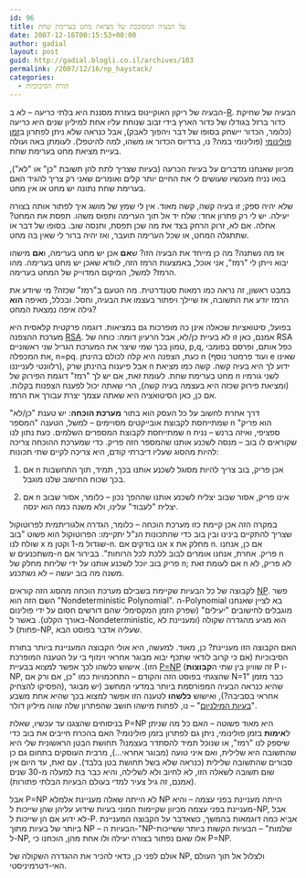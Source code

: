 ```yaml
---
id: 96
title: על הבעיה המסובכת של מציאת מחט בערימת שחת
date: 2007-12-16T00:15:53+00:00
author: gadial
layout: post
guid: http://gadial.blogli.co.il/archives/103
permalink: /2007/12/16/np_haystack/
categories:
  - תורת הסיבוכיות
---
```

הבעיה של ריקון האוקיינוס בעזרת מסננת היא בלתי כריעה &#8211; לא ב-[R](http://en.wikipedia.org/wiki/R_%28complexity%29). הבעיה של שחיקת כדור ברזל בגודלו של כדור הארץ בידי זבוב שנוחת עליו אחת למיליון שנים היא כריעה (כלומר, הכדור יישחק בסופו של דבר ויהפוך לאבק), אבל כנראה שלא ניתן לפתרון ב[זמן פולינומי](http://he.wikipedia.org/wiki/%D7%96%D7%9E%D7%9F_%D7%A8%D7%99%D7%A6%D7%94_%D7%A4%D7%95%D7%9C%D7%99%D7%A0%D7%95%D7%9E%D7%99) (פולינומי במה? נו, ברדיוס הכדור או משהו, למה להיטפל). לעומתן באה ועולה בעיית מציאת מחט בערימת שחת.

מכיוון שאנחנו מדברים על בעיות הכרעה (בעיות שצריך לתת להן תשובת "כן" או "לא"), בואו נניח מעכשיו שעושים לי את החיים יותר קלים ואומרים שאני רק צריך להגיד האם בערימת שחת נתונה יש מחט או אין מחט.

שלא יהיה ספק; זו בעיה קשה, קשה מאוד. אין לי שמץ של מושג איך לפתור אותה בצורה יעילה. יש לי רק פתרון אחד: שלח יד אל תוך הערימה ותפוס משהו. תפסת את המחט? אחלה. אם לא, זרוק הרחק בצד את מה שכן תפסת, ותנסה שוב. בסופו של דבר או שתתגלה המחט, או שכל הערימה תועבר, ואז יהיה ברור לי שאין בה מחט.

אז מה נשתנה? מה כן מייחד את הבעיה הזו? ש**אם** אכן יש מחט בערימה, ו**אם** מישהו יבוא וייתן לי "רמז", אני אוכל, באמצעות הרמז הזה, לוודא שאכן יש מחט בערימה. מהו הרמז? למשל, המיקום המדוייק של המחט בערימה.

במבט ראשון, זה נראה כמו רמאות סטנדרטית. מה הטעם ב"רמז" שכזה? מי שיודע את הרמז יודע את התשובה, אז שיילך ויפתור בעצמו את הבעיה, וחסל. ובכלל, מאיפה **הוא** גילה איפה נמצאת המחט?

בפועל, סיטואציות שכאלה אינן כה מופרכות גם במציאות. דוגמה פרקטית קלאסית היא מערכת ההצפנה [RSA](http://he.wikipedia.org/wiki/RSA). אמנם, כאן זו לא בעיית כן/לא, אבל הרעיון דומה: כוחה של RSA טמון בכך שמי שיצר את המערכת הגריל שני ראשוניים, p,q, כפל אותם, ופרסם בפומבי את המכפלה, n=pq. כעת, הצפנה היא קלה לכולם בהינתן n (ועוד פרמטר נוסף e שאינו רלוונטי לענייננו), אבל פיענוח בהינתן שרק n ידוע לך היא בעיה קשה. קשה כמו מציאת מחט בערימת שחת. לעומת זאת, אם יש לך "רמז" דוגמת הפירוק של n לשני גורמיו (ומציאת פירוק שכזה היא בעצמה בעיה קשה), הרי שאתה יכול לפענח הצפנות בקלות. אם כן, כאן הסיטואציה היא שאתה עצמך יצרת עבורך את הרמז.

דרך אחרת לחשוב על כל העסק הוא בתור **מערכת הוכחה**: יש טענת "כן/לא" שמתייחסת לקבוצת אובייקטים מסויימים &#8211; למשל, הטענה "המספר n הוא פריק" שמתייחסת לקבוצת המספרים השלמים. כעת נתון לנו n ספציפי, ואיזה ברנש &#8211; נניח שקוראים לו בוב &#8211; מנסה לשכנע אותנו שהמספר הזה פריק. כדי שמערכת ההוכחה צריכה להיות מהסוג שעליו דיברתי קודם, היא צריכה לקיים שתי תכונות:

1) אם n אכן פריק, בוב צריך להיות מסוגל לשכנע אותנו בכך, תמיד, תוך התחשבות בכך שכוח החישוב שלנו מוגבל.

2) אם n אינו פריק, אסור שבוב יצליח לשכנע אותנו שההפך נכון &#8211; כלומר, אסור שבוב יצליח "לעבוד" עלינו, ולא משנה כמה הוא ינסה.

במקרה הזה אכן קיימת כזו מערכת הוכחה &#8211; כלומר, הגדרה אלגוריתמית לפרוטוקול שצריך להתקיים בינינו ובין בוב כדי שהתכונות הנ"ל יתקיימו: הפרוטוקול הוא פשוט "בוב שולח לנו x שגדול מ-1 וקטן מ-n. אנו בודקים אם x מחלק את n. אם כן, אנחנו משתכנעים ש-n פריק. אחרת, אנחנו אומרים לבוב ללכת לכל הרוחות". בבירור אם n פריק בוב יוכל לשכנע אותנו על ידי שליחת מחלק של n; אם לעומת זאת n לא פריק, לא משנה מה בוב יעשה &#8211; לא נשתכנע.

לקבוצה של כל הבעיות שקיימת בשבילם מערכת הוכחה מהסוג הזה קוראים [NP](http://he.wikipedia.org/wiki/NP). פשר השם הזה הוא "Nondeterministic Polynomial". ה-Polynomial בא לציין שאנחנו מוגבלים לחישובים "יעילים" (שפרק הזמן המקסימלי שהם דורשים חסום על ידי פולינום באורך הקלט). באשר ל-Nondeterministic, הוא מגיע מהגדרה שקולה (ומעניינת לא פחות) ל-NP, שעליה אדבר בפוסט הבא.

האם הקבוצה הזו מעניינת? כן, מאוד. למעשה, היא אולי הקבוצה המעניינת ביותר בתורת הסיבוכיות (אם כי קרוב לודאי שתכף יבוא מבוגר אחראי וינזוף בי על הטענה המופרכת הזו). אישוש כלשהו לכך אפשר למצוא בבעיית [P=NP](http://he.wikipedia.org/wiki/P%3DNP) (זה שוויון בין שתי ה**קבוצות** P ו-NP, שהצגתי בפוסט הזה והקודם &#8211; התחכמויות כמו "כן, אם ורק אם N=1" כבר מזמן הפסיקו להצחיק), שהיא כנראה הבעיה המפורסמת ביותר במדעי המחשב (יש מבוגר אחראי בסביבה?), ואישוש **כלשהו** לטענה הזו אפשר למצוא בכך שהיא אחת משבע "[בעיות המילניום](http://he.wikipedia.org/wiki/%D7%91%D7%A2%D7%99%D7%95%D7%AA_%D7%94%D7%9E%D7%99%D7%9C%D7%A0%D7%99%D7%95%D7%9D)" &#8211; נו, לפחות מישהו חושב שהפתרון שלה שווה מיליון דולר.

בניסוחים שהצגנו עד עכשיו, שאלת P=NP היא מאוד פשוטה &#8211; האם כל מה שניתן ל**אימות** בזמן פולינומי, ניתן גם לפתרון בזמן פולינומי? האם בהכרח חייבים את בוב כדי שיספק לנו "רמז", או שנוכל תמיד להסתדר בעצמנו? תחושת הבטן הראשונית שלי היא שהתשובה היא שלילית, ואם איני טועה (מבוגר אחראי&#8230;), מרבית העוסקים בתחום גם כן סבורים שהתשובה שלילית (כנראה שלא בשל תחושת בטן בלבד). עם זאת, עד היום אין שום תשובה לשאלה הזו, לא לחיוב ולא לשלילה, והיא כבר בת למעלה מ-30 שנים (אמנם, זה גיל צעיר למדי בעולם הבעיות הבלתי פתורות).

אבל P=NP לא הייתה שאלה מעניינת אלמלא NP הייתה מעניינת בפני עצמה &#8211; והיא מעניינת בפני עצמה מכיוון שקיימות המוני בעיות שידוע עליהן שהן שייכות ל-NP, אבל לא ידוע אם הן שייכות ל-P. אביא כמה דוגמאות בהמשך, כשאדבר על הקבוצה המעניינת ביותר של בעיות מתוך NP &#8211; הבעיות ה-"NP-שלמות" &#8211; הבעיות הקשות ביותר ששייכות ל-NP, אלו שאם נפתור בצורה יעילה ולו אחת מהן, הוכחנו כי P=NP.

אולם לפני כן, כדאי להכיר את ההגדרה השקולה של NP, ולצלול אל תוך העולם האי-דטרמיניסטי.
